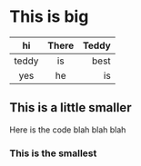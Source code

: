 # This is big

| hi | There | Teddy | 
|:---:|:----:|------:|
|teddy|is|best|
|yes|he|is|

## This is a little smaller
Here is the code blah blah blah

### This is the smallest
